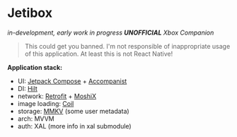 #  Jetibox
_in-development, early work in progress __UNOFFICIAL__ Xbox Companion_

> This could get you banned. I'm not responsible of inappropriate usage of this application.
> At least this is not React Native!

__Application stack:__
- UI: [Jetpack Compose](https://developer.android.com/jetpack/compose) + [Accompanist](https://github.com/google/accompanist)
- DI: [Hilt](https://dagger.dev/hilt/)
- network: [Retrofit](https://github.com/square/retrofit) + [MoshiX](https://github.com/ZacSweers/MoshiX/)
- image loading: [Coil](https://github.com/coil-kt/coil)
- storage: [MMKV](https://github.com/Tencent/MMKV) (some user metadata)
- arch: MVVM
- auth: XAL (more info in xal submodule)